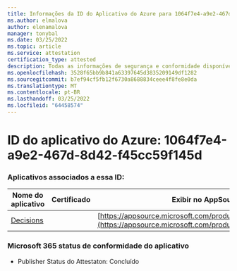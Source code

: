 ```yaml
---
title: Informações da ID do Aplicativo do Azure para 1064f7e4-a9e2-467d-8d42-f45cc59f145d
ms.author: elmalova
author: elenamalova
manager: tonybal
ms.date: 03/25/2022
ms.topic: article
ms.service: attestation
certification_type: attested
description: Todas as informações de segurança e conformidade disponíveis para 1064f7e4-a9e2-467d-8d42-f45cc59f145d.
ms.openlocfilehash: 3528f65bb9b841a63397645d3835209149df1282
ms.sourcegitcommit: b7ef94cf5fb12f6730a8688834ceee4f8fe8e0da
ms.translationtype: MT
ms.contentlocale: pt-BR
ms.lasthandoff: 03/25/2022
ms.locfileid: "64458574"
---
```

# <a name="azure-app-id-1064f7e4-a9e2-467d-8d42-f45cc59f145d"></a>ID do aplicativo do Azure: 1064f7e4-a9e2-467d-8d42-f45cc59f145d


### <a name="apps-associated-with-this-id"></a>Aplicativos associados a essa ID:
| **Nome do aplicativo** | **Certificado** | **Exibir no AppSource** |
|--------------|---------------|-----------------------|
| [Decisions](../forward/WA104381880.md) |  | [https://appsource.microsoft.com/product/office/WA104381880](https://appsource.microsoft.com/product/office/WA104381880) |

### <a name="microsoft-365-app-compliance-status"></a>Microsoft 365 status de conformidade do aplicativo
- Publisher Status do Attestaton: Concluído
